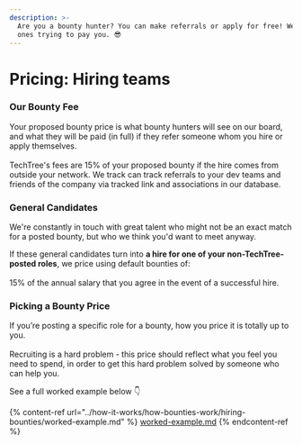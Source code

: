 ```yaml
---
description: >-
  Are you a bounty hunter? You can make referrals or apply for free! We're the
  ones trying to pay you. 😎
---
```


# Pricing: Hiring teams

### Our Bounty Fee

Your proposed bounty price is what bounty hunters will see on our board, and what they will be paid (in full) if they refer someone whom you hire or apply themselves.\
\
TechTree's fees are 15% of your proposed bounty if the hire comes from outside your network. We track can track referrals to your dev teams and friends of the company via tracked link and associations in our database.

### General Candidates

We're constantly in touch with great talent who might not be an exact match for a posted bounty, but who we think you'd want to meet anyway.

If these general candidates turn into **a hire for one of your non-TechTree-posted roles**, we price using default bounties of:\
\
15% of the annual salary that you agree in the event of a successful hire.

### Picking a Bounty Price

If you’re posting a specific role for a bounty, how you price it is totally up to you.\
\
Recruiting is a hard problem - this price should reflect what you feel you need to spend, in order to get this hard problem solved by someone who can help you.



See a full worked example below 👇

{% content-ref url="../how-it-works/how-bounties-work/hiring-bounties/worked-example.md" %}
[worked-example.md](../how-it-works/how-bounties-work/hiring-bounties/worked-example.md)
{% endcontent-ref %}
